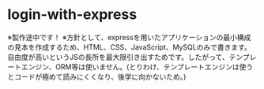 # login-with-express
※製作途中です！
※方針として、expressを用いたアプリケーションの最小構成の見本を作成するため、HTML、CSS、JavaScript、MySQLのみで書きます。自由度が高いというJSの長所を最大限引き出すためです。したがって、テンプレートエンジン、ORM等は使いません。(とりわけ、テンプレートエンジンは使うとコードが極めて読みにくくなり、後学に向かないため。)